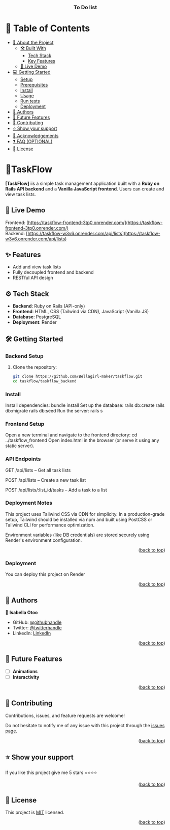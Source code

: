 <a name="readme-top"></a>

<div align="center">
  <br/>

  <h3><b>To Do list
</b></h3>

</div>

<!-- TABLE OF CONTENTS -->

# 📗 Table of Contents

- [📖 About the Project](#about-project)
  - [🛠 Built With](#built-with)
    - [Tech Stack](#tech-stack)
    - [Key Features](#key-features)
  - [🚀 Live Demo](#live-demo)
- [💻 Getting Started](#getting-started)
  - [Setup](#setup)
  - [Prerequisites](#prerequisites)
  - [Install](#install)
  - [Usage](#usage)
  - [Run tests](#run-tests)
  - [Deployment](#deployment)
- [👥 Authors](#authors)
- [🔭 Future Features](#future-features)
- [🤝 Contributing](#contributing)
- [⭐️ Show your support](#support)
- [🙏 Acknowledgements](#acknowledgements)
- [❓ FAQ (OPTIONAL)](#faq)
- [📝 License](#license)

<!-- PROJECT DESCRIPTION -->

# 📖TaskFlow <a name="about-project"></a>

**[TaskFlow]** iis a simple task management application built with a **Ruby on Rails API backend** and a **Vanilla JavaScript frontend**. Users can create and view task lists.

## 🔗 Live Demo

Frontend: [https://taskflow-frontend-3tp0.onrender.com/](https://taskflow-frontend-3tp0.onrender.com/)  
Backend: [https://taskflow-w3v6.onrender.com/api/lists](https://taskflow-w3v6.onrender.com/api/lists)

## ✨ Features

- Add and view task lists
- Fully decoupled frontend and backend
- RESTful API design

## ⚙️ Tech Stack

- **Backend**: Ruby on Rails (API-only)
- **Frontend**: HTML, CSS (Tailwind via CDN), JavaScript (Vanilla JS)
- **Database**: PostgreSQL
- **Deployment**: Render

## 🛠️ Getting Started

### Backend Setup

1. Clone the repository:
   ```bash
   git clone https://github.com/Bellagirl-maker/taskflow.git
   cd taskflow/taskflow_backend


### Install

Install dependencies:
bundle install
Set up the database:
rails db:create
rails db:migrate
rails db:seed
Run the server:
rails s

### Frontend Setup
Open a new terminal and navigate to the frontend directory:
cd ../taskflow_frontend
Open index.html in the browser (or serve it using any static server).

### API Endpoints
GET /api/lists – Get all task lists

POST /api/lists – Create a new task list

POST /api/lists/:list_id/tasks – Add a task to a list

### Deployment Notes
This project uses Tailwind CSS via CDN for simplicity. In a production-grade setup, Tailwind should be installed via npm and built using PostCSS or Tailwind CLI for performance optimization.

Environment variables (like DB credentials) are stored securely using Render's environment configuration.

<p align="right">(<a href="#readme-top">back to top</a>)</p>

### Deployment

You can deploy this project on Render

<p align="right">(<a href="#readme-top">back to top</a>)</p>

## 👥 Authors <a name="authors"></a>

👤 **Isabella Otoo**

- GitHub: [@githubhandle](https://github.com/Bellagirl-maker)
- Twitter: [@twitterhandle](https://twitter.com/isabella_otoo)
- LinkedIn: [LinkedIn](https://www.linkedin.com/in/isabella-otoo/)


<p align="right">(<a href="#readme-top">back to top</a>)</p>

## 🔭 Future Features <a name="future-features"></a>

- [ ] **Animations**
- [ ] **Interactivity**

<p align="right">(<a href="#readme-top">back to top</a>)</p>

## 🤝 Contributing <a name="contributing"></a>

Contributions, issues, and feature requests are welcome!

Do not hesitate to notify me of any issue with this project through the [issues page](../../issues/).

<p align="right">(<a href="#readme-top">back to top</a>)</p>

## ⭐️ Show your support <a name="support"></a>

If you like this project give me 5 stars ⭐️⭐️⭐️⭐️

<p align="right">(<a href="#readme-top">back to top</a>)</p>

## 📝 License <a name="license"></a>

This project is [MIT](./LICENSE) licensed.

<p align="right">(<a href="#readme-top">back to top</a>)</p>
